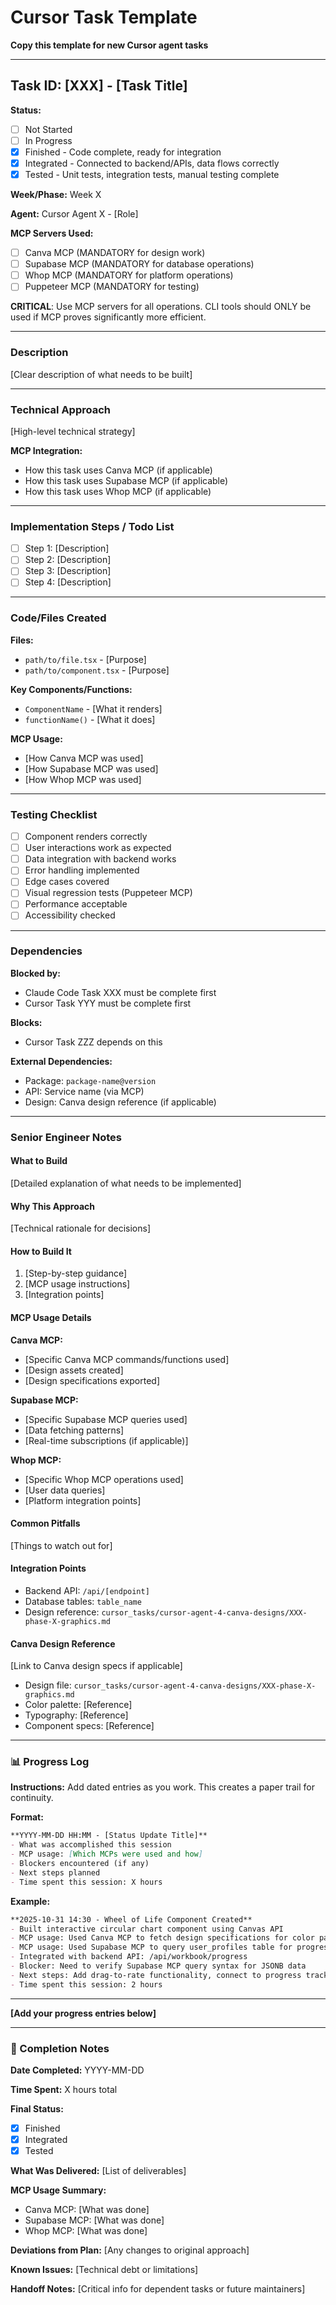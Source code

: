# Cursor Task Template

**Copy this template for new Cursor agent tasks**

---

## Task ID: [XXX] - [Task Title]

**Status:** 
- [ ] Not Started
- [ ] In Progress
- [X] Finished - Code complete, ready for integration
- [X] Integrated - Connected to backend/APIs, data flows correctly
- [X] Tested - Unit tests, integration tests, manual testing complete

**Week/Phase:** Week X

**Agent:** Cursor Agent X - [Role]

**MCP Servers Used:**
- [ ] Canva MCP (MANDATORY for design work)
- [ ] Supabase MCP (MANDATORY for database operations)
- [ ] Whop MCP (MANDATORY for platform operations)
- [ ] Puppeteer MCP (MANDATORY for testing)

**CRITICAL**: Use MCP servers for all operations. CLI tools should ONLY be used if MCP proves significantly more efficient.

---

### Description

[Clear description of what needs to be built]

---

### Technical Approach

[High-level technical strategy]

**MCP Integration:**
- How this task uses Canva MCP (if applicable)
- How this task uses Supabase MCP (if applicable)
- How this task uses Whop MCP (if applicable)

---

### Implementation Steps / Todo List

- [ ] Step 1: [Description]
- [ ] Step 2: [Description]
- [ ] Step 3: [Description]
- [ ] Step 4: [Description]

---

### Code/Files Created

**Files:**
- `path/to/file.tsx` - [Purpose]
- `path/to/component.tsx` - [Purpose]

**Key Components/Functions:**
- `ComponentName` - [What it renders]
- `functionName()` - [What it does]

**MCP Usage:**
- [How Canva MCP was used]
- [How Supabase MCP was used]
- [How Whop MCP was used]

---

### Testing Checklist

- [ ] Component renders correctly
- [ ] User interactions work as expected
- [ ] Data integration with backend works
- [ ] Error handling implemented
- [ ] Edge cases covered
- [ ] Visual regression tests (Puppeteer MCP)
- [ ] Performance acceptable
- [ ] Accessibility checked

---

### Dependencies

**Blocked by:**
- Claude Code Task XXX must be complete first
- Cursor Task YYY must be complete first

**Blocks:**
- Cursor Task ZZZ depends on this

**External Dependencies:**
- Package: `package-name@version`
- API: Service name (via MCP)
- Design: Canva design reference (if applicable)

---

### Senior Engineer Notes

#### What to Build

[Detailed explanation of what needs to be implemented]

#### Why This Approach

[Technical rationale for decisions]

#### How to Build It

1. [Step-by-step guidance]
2. [MCP usage instructions]
3. [Integration points]

#### MCP Usage Details

**Canva MCP:**
- [Specific Canva MCP commands/functions used]
- [Design assets created]
- [Design specifications exported]

**Supabase MCP:**
- [Specific Supabase MCP queries used]
- [Data fetching patterns]
- [Real-time subscriptions (if applicable)]

**Whop MCP:**
- [Specific Whop MCP operations used]
- [User data queries]
- [Platform integration points]

#### Common Pitfalls

[Things to watch out for]

#### Integration Points

- Backend API: `/api/[endpoint]`
- Database tables: `table_name`
- Design reference: `cursor_tasks/cursor-agent-4-canva-designs/XXX-phase-X-graphics.md`

#### Canva Design Reference

[Link to Canva design specs if applicable]
- Design file: `cursor_tasks/cursor-agent-4-canva-designs/XXX-phase-X-graphics.md`
- Color palette: [Reference]
- Typography: [Reference]
- Component specs: [Reference]

---

### 📊 Progress Log

**Instructions:** Add dated entries as you work. This creates a paper trail for continuity.

**Format:**
```markdown
**YYYY-MM-DD HH:MM - [Status Update Title]**
- What was accomplished this session
- MCP usage: [Which MCPs were used and how]
- Blockers encountered (if any)
- Next steps planned
- Time spent this session: X hours
```

**Example:**
```markdown
**2025-10-31 14:30 - Wheel of Life Component Created**
- Built interactive circular chart component using Canvas API
- MCP usage: Used Canva MCP to fetch design specifications for color palette and typography
- MCP usage: Used Supabase MCP to query user_profiles table for progress data
- Integrated with backend API: /api/workbook/progress
- Blocker: Need to verify Supabase MCP query syntax for JSONB data
- Next steps: Add drag-to-rate functionality, connect to progress tracking
- Time spent this session: 2 hours
```

---

**[Add your progress entries below]**

---

### 🏁 Completion Notes

**Date Completed:** YYYY-MM-DD

**Time Spent:** X hours total

**Final Status:** 
- [X] Finished
- [X] Integrated
- [X] Tested

**What Was Delivered:**
[List of deliverables]

**MCP Usage Summary:**
- Canva MCP: [What was done]
- Supabase MCP: [What was done]
- Whop MCP: [What was done]

**Deviations from Plan:**
[Any changes to original approach]

**Known Issues:**
[Technical debt or limitations]

**Handoff Notes:**
[Critical info for dependent tasks or future maintainers]

